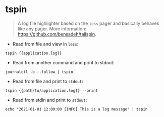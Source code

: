 # tspin

> A log file highlighter based on the `less` pager and basically behaves like any pager.
> More information: <https://github.com/bensadeh/tailspin>.

- Read from file and view in `less`:

`tspin {{application.log}}`

- Read from another command and print to stdout:

`journalctl -b --follow | tspin`

- Read from file and print to `stdout`:

`tspin {{path/to/application.log}} --print`

- Read from stdin and print to `stdout`:

`echo "2021-01-01 12:00:00 [INFO] This is a log message" | tspin`
